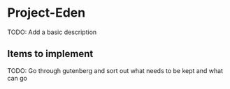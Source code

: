 # Project-Eden

TODO: Add a basic description

## Items to implement

TODO: Go through gutenberg and sort out what needs to be kept and what can go